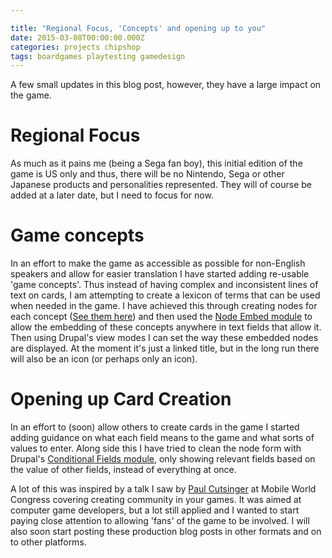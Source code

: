 ```yaml
---

title: "Regional Focus, 'Concepts' and opening up to you"
date: 2015-03-08T00:00:00.000Z
categories: projects chipshop
tags: boardgames playtesting gamedesign
---
```


A few small updates in this blog post, however, they have a large impact on the game.

# Regional Focus
As much as it pains me (being a Sega fan boy), this initial edition of the game is US only and thus, there will be no Nintendo, Sega or other Japanese products and personalities represented. They will of course be added at a later date, but I need to focus for now.

# Game concepts
In an effort to make the game as accessible as possible for non-English speakers and allow for easier translation I have started adding re-usable 'game concepts'. Thus instead of having complex and inconsistent lines of text on cards, I am attempting to create a lexicon of terms that can be used when needed in the game. I have achieved this through creating nodes for each concept ([See them here](/manual/concepts)) and then used the [Node Embed module](https://www.drupal.org/project/node_embed) to allow the embedding of these concepts anywhere in text fields that allow it. Then using Drupal's view modes I can set the way these embedded nodes are displayed. At the moment it's just a linked title, but in the long run there will also be an icon (or perhaps only an icon).

# Opening up Card Creation
In an effort to (soon) allow others to create cards in the game I started adding guidance on what each field means to the game and what sorts of values to enter. Along side this I have tried to clean the node form with Drupal's [Conditional Fields module](https://www.drupal.org/project/conditional_fields), only showing relevant fields based on the value of other fields, instead of everything at once.

A lot of this was inspired by a talk I saw by [Paul Cutsinger](https://twitter.com/PaulCutsinger) at Mobile World Congress covering creating community in your games. It was aimed at computer game developers, but a lot still applied and I wanted to start paying close attention to allowing 'fans' of the game to be involved. I will also soon start posting these production blog posts in other formats and on to other platforms.
